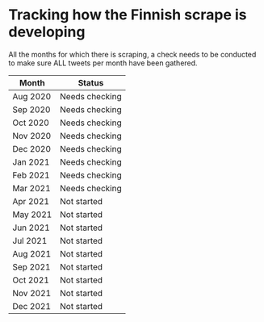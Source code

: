 # Tracking how the Finnish scrape is developing
All the months for which there is scraping, a check needs to be conducted to make sure ALL tweets per month have been gathered.

| Month    | Status         |
|----------|----------------|
| Aug 2020 | Needs checking |
| Sep 2020 | Needs checking |
| Oct 2020 | Needs checking |
| Nov 2020 | Needs checking |
| Dec 2020 | Needs checking |
| Jan 2021 | Needs checking |
| Feb 2021 | Needs checking |
| Mar 2021 | Needs checking |
| Apr 2021 | Not started    |
| May 2021 | Not started    |
| Jun 2021 | Not started    |
| Jul 2021 | Not started    |
| Aug 2021 | Not started    |
| Sep 2021 | Not started    |
| Oct 2021 | Not started    |
| Nov 2021 | Not started    |
| Dec 2021 | Not started    |